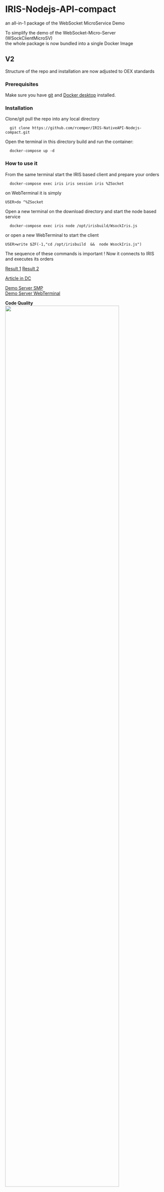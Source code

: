 
# IRIS-Nodejs-API-compact
an all-in-1 package of the WebSocket MicroService Demo 

To simplify the demo of the WebSocket-Micro-Server (WSockClientMicroSV)  
the whole package is now bundled into a single Docker Image  
## V2
 Structure of the repo and installation are now adjusted to OEX standards
### Prerequisites
Make sure you have [git](https://git-scm.com/book/en/v2/Getting-Started-Installing-Git) and [Docker desktop](https://www.docker.com/products/docker-desktop) installed.   
### Installation   
Clone/git pull the repo into any local directory  
```
  git clone https://github.com/rcemper/IRIS-NativeAPI-Nodejs-compact.git
```
Open the terminal in this directory build and run the container:   
```
  docker-compose up -d   
```
### How to use it
From the same terminal start the IRIS based client and prepare your orders   
~~~
  docker-compose exec iris iris session iris %ZSocket
~~~
on WebTerminal it is simply
~~~
USER>do ^%ZSocket
~~~
Open a new terminal on the download directory and start the node based service   
~~~
  docker-compose exec iris node /opt/irisbuild/WsockIris.js
~~~
or open a new WebTerminal to start the client
~~~
USER>write $ZF(-1,"cd /opt/irisbuild  &&  node WsockIris.js")  
~~~
The sequence of these commands is important !
Now it connects to IRIS and executes its orders    

[Result 1](https://openexchange.intersystems.com/mp/img/packages/836/screenshots/xuzvnxiezqjfya75sfdhmim.jpg)
  [Result 2](https://openexchange.intersystems.com/mp/img/packages/836/screenshots/zlywxudjc9xauv09ggwohabdhs.jpg)   

[Article in DC](https://community.intersystems.com/post/iris-nativeapi-nodejs-compact)   

[Demo Server SMP](https://nodejs-api-compact.demo.community.intersystems.com/csp/sys/UtilHome.csp)   
[Demo Server WebTerminal](https://nodejs-api-compact.demo.community.intersystems.com/terminal/)    
        
**Code Quality**   
<img width="85%" src="https://openexchange.intersystems.com/mp/img/packages/836/screenshots/gavgr2vqackfvytkhfajjowc.jpg">
